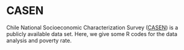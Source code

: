 # CASEN

Chile National Socioeconomic Characterization Survey ([CASEN](
http://ghdx.healthdata.org/record/chile-national-socioeconomic-characterization-survey-2015-2016))
is a publicly available data set. Here, we give some R codes for the data analysis and poverty rate.
